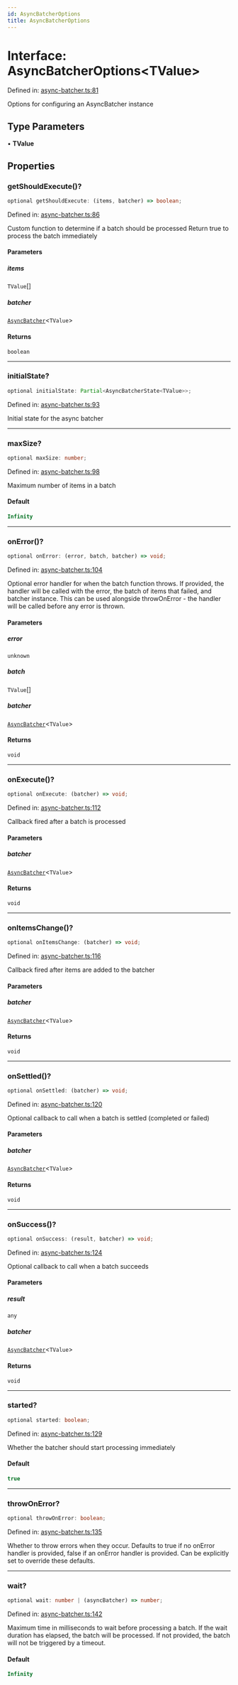 ```yaml
---
id: AsyncBatcherOptions
title: AsyncBatcherOptions
---
```


<!-- DO NOT EDIT: this page is autogenerated from the type comments -->

# Interface: AsyncBatcherOptions\<TValue\>

Defined in: [async-batcher.ts:81](https://github.com/TanStack/pacer/blob/main/packages/pacer/src/async-batcher.ts#L81)

Options for configuring an AsyncBatcher instance

## Type Parameters

• **TValue**

## Properties

### getShouldExecute()?

```ts
optional getShouldExecute: (items, batcher) => boolean;
```

Defined in: [async-batcher.ts:86](https://github.com/TanStack/pacer/blob/main/packages/pacer/src/async-batcher.ts#L86)

Custom function to determine if a batch should be processed
Return true to process the batch immediately

#### Parameters

##### items

`TValue`[]

##### batcher

[`AsyncBatcher`](../../classes/asyncbatcher.md)\<`TValue`\>

#### Returns

`boolean`

***

### initialState?

```ts
optional initialState: Partial<AsyncBatcherState<TValue>>;
```

Defined in: [async-batcher.ts:93](https://github.com/TanStack/pacer/blob/main/packages/pacer/src/async-batcher.ts#L93)

Initial state for the async batcher

***

### maxSize?

```ts
optional maxSize: number;
```

Defined in: [async-batcher.ts:98](https://github.com/TanStack/pacer/blob/main/packages/pacer/src/async-batcher.ts#L98)

Maximum number of items in a batch

#### Default

```ts
Infinity
```

***

### onError()?

```ts
optional onError: (error, batch, batcher) => void;
```

Defined in: [async-batcher.ts:104](https://github.com/TanStack/pacer/blob/main/packages/pacer/src/async-batcher.ts#L104)

Optional error handler for when the batch function throws.
If provided, the handler will be called with the error, the batch of items that failed, and batcher instance.
This can be used alongside throwOnError - the handler will be called before any error is thrown.

#### Parameters

##### error

`unknown`

##### batch

`TValue`[]

##### batcher

[`AsyncBatcher`](../../classes/asyncbatcher.md)\<`TValue`\>

#### Returns

`void`

***

### onExecute()?

```ts
optional onExecute: (batcher) => void;
```

Defined in: [async-batcher.ts:112](https://github.com/TanStack/pacer/blob/main/packages/pacer/src/async-batcher.ts#L112)

Callback fired after a batch is processed

#### Parameters

##### batcher

[`AsyncBatcher`](../../classes/asyncbatcher.md)\<`TValue`\>

#### Returns

`void`

***

### onItemsChange()?

```ts
optional onItemsChange: (batcher) => void;
```

Defined in: [async-batcher.ts:116](https://github.com/TanStack/pacer/blob/main/packages/pacer/src/async-batcher.ts#L116)

Callback fired after items are added to the batcher

#### Parameters

##### batcher

[`AsyncBatcher`](../../classes/asyncbatcher.md)\<`TValue`\>

#### Returns

`void`

***

### onSettled()?

```ts
optional onSettled: (batcher) => void;
```

Defined in: [async-batcher.ts:120](https://github.com/TanStack/pacer/blob/main/packages/pacer/src/async-batcher.ts#L120)

Optional callback to call when a batch is settled (completed or failed)

#### Parameters

##### batcher

[`AsyncBatcher`](../../classes/asyncbatcher.md)\<`TValue`\>

#### Returns

`void`

***

### onSuccess()?

```ts
optional onSuccess: (result, batcher) => void;
```

Defined in: [async-batcher.ts:124](https://github.com/TanStack/pacer/blob/main/packages/pacer/src/async-batcher.ts#L124)

Optional callback to call when a batch succeeds

#### Parameters

##### result

`any`

##### batcher

[`AsyncBatcher`](../../classes/asyncbatcher.md)\<`TValue`\>

#### Returns

`void`

***

### started?

```ts
optional started: boolean;
```

Defined in: [async-batcher.ts:129](https://github.com/TanStack/pacer/blob/main/packages/pacer/src/async-batcher.ts#L129)

Whether the batcher should start processing immediately

#### Default

```ts
true
```

***

### throwOnError?

```ts
optional throwOnError: boolean;
```

Defined in: [async-batcher.ts:135](https://github.com/TanStack/pacer/blob/main/packages/pacer/src/async-batcher.ts#L135)

Whether to throw errors when they occur.
Defaults to true if no onError handler is provided, false if an onError handler is provided.
Can be explicitly set to override these defaults.

***

### wait?

```ts
optional wait: number | (asyncBatcher) => number;
```

Defined in: [async-batcher.ts:142](https://github.com/TanStack/pacer/blob/main/packages/pacer/src/async-batcher.ts#L142)

Maximum time in milliseconds to wait before processing a batch.
If the wait duration has elapsed, the batch will be processed.
If not provided, the batch will not be triggered by a timeout.

#### Default

```ts
Infinity
```

